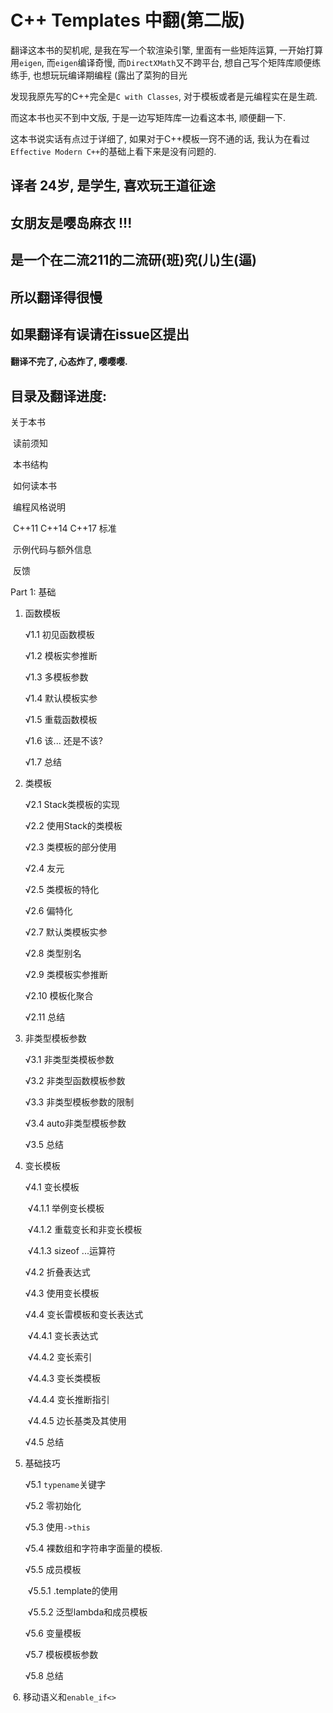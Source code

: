 # C++ Templates 中翻(第二版)



翻译这本书的契机呢, 是我在写一个软渲染引擎, 里面有一些矩阵运算, 一开始打算用`eigen`, 而`eigen`编译奇慢, 而`DirectXMath`又不跨平台, 想自己写个矩阵库顺便练练手, 也想玩玩编译期编程 (露出了菜狗的目光

发现我原先写的C++完全是`C with Classes`, 对于模板或者是元编程实在是生疏.

而这本书也买不到中文版, 于是一边写矩阵库一边看这本书, 顺便翻一下.

这本书说实话有点过于详细了, 如果对于C++模板一窍不通的话, 我认为在看过`Effective Modern C++`的基础上看下来是没有问题的.





## 译者 24岁, 是学生, 喜欢玩王道征途

## 女朋友是嘤岛麻衣 !!!

## 是一个在二流211的二流研(班)究(儿)生(逼)

## 所以翻译得很慢

## 如果翻译有误请在issue区提出



#### 翻译不完了, 心态炸了, 嘤嘤嘤.







## 目录及翻译进度:



关于本书

​	读前须知

​	本书结构

​	如何读本书

​	编程风格说明

​	C++11 C++14 C++17 标准

​	示例代码与额外信息

​	反馈

Part 1: 基础

1. 函数模板

   √1.1 初见函数模板	

   √1.2 模板实参推断

   √1.3 多模板参数

   √1.4 默认模板实参

   √1.5 重载函数模板

   √1.6 该... 还是不该?

   √1.7 总结

2. 类模板

   √2.1 Stack类模板的实现

   √2.2 使用Stack的类模板

   √2.3 类模板的部分使用

   √2.4 友元

   √2.5 类模板的特化

   √2.6 偏特化

   √2.7 默认类模板实参

   √2.8 类型别名

   √2.9 类模板实参推断

   √2.10 模板化聚合

   √2.11 总结

3. 非类型模板参数

   √3.1 非类型类模板参数

   √3.2 非类型函数模板参数

   √3.3 非类型模板参数的限制

   √3.4 auto非类型模板参数

   √3.5 总结

4. 变长模板

   √4.1 变长模板

   ​	√4.1.1 举例变长模板

   ​	√4.1.2 重载变长和非变长模板

   ​	√4.1.3 sizeof ...运算符

   √4.2 折叠表达式

   √4.3 使用变长模板

   √4.4 变长雷模板和变长表达式

   ​	√4.4.1 变长表达式

   ​	√4.4.2 变长索引

   ​	√4.4.3 变长类模板

   ​	√4.4.4 变长推断指引

   ​	√4.4.5 边长基类及其使用

   √4.5 总结

5. 基础技巧

   √5.1 `typename`关键字

   √5.2 零初始化

   √5.3 使用`->this`

   √5.4 裸数组和字符串字面量的模板.

   √5.5 成员模板
   
   ​	√5.5.1 .template的使用
   
   ​	√5.5.2 泛型lambda和成员模板
   
   √5.6 变量模板
   
   √5.7 模板模板参数
   
   √5.8 总结

​	6. 移动语义和`enable_if<>`

